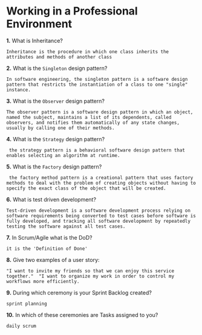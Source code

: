 # Working in a Professional Environment

**1.** What is Inheritance?
<!-- enter you answer in the space below -->
```
Inheritance is the procedure in which one class inherits the attributes and methods of another class
```
**2.** What is the `Singleton` design pattern?
<!-- enter you answer in the space below -->
```
In software engineering, the singleton pattern is a software design pattern that restricts the instantiation of a class to one "single" instance.
```
**3.** What is the `Observer` design pattern?
<!-- enter you answer in the space below -->
```
The observer pattern is a software design pattern in which an object, named the subject, maintains a list of its dependents, called observers, and notifies them automatically of any state changes, usually by calling one of their methods.
```
**4.** What is the `Strategy` design pattern?
<!-- enter you answer in the space below -->
```
 the strategy pattern is a behavioral software design pattern that enables selecting an algorithm at runtime.
```
**5.** What is the `Factory` design pattern?
<!-- enter you answer in the space below -->
```
 the factory method pattern is a creational pattern that uses factory methods to deal with the problem of creating objects without having to specify the exact class of the object that will be created.
```
**6.** What is test driven development?
<!-- enter you answer in the space below -->
```
Test-driven development is a software development process relying on software requirements being converted to test cases before software is fully developed, and tracking all software development by repeatedly testing the software against all test cases.
```
**7.** In Scrum/Agile what is the DoD?
<!-- enter you answer in the space below -->
```
it is the 'Definition of Done'
```
**8.** Give two examples of a user story:
<!-- enter you answer in the space below -->
```
"I want to invite my friends so that we can enjoy this service together."  "I want to organize my work in order to control my workflows more efficiently.
```
**9.** During which ceremony is your Sprint Backlog created?
<!-- enter you answer in the space below -->
```
sprint planning
```
**10.** In which of these ceremonies are Tasks assigned to you?
<!-- enter you answer in the space below -->
```
daily scrum
```